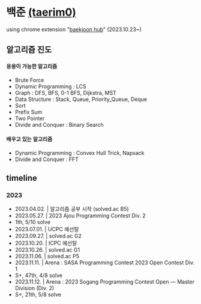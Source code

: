 # 백준 [(taerim0)](https://solved.ac/profile/taerim0)

using chrome extension "[baekjoon hub](https://github.com/BaekjoonHub/BaekjoonHub)" (2023.10.23~)

## 알고리즘 진도

#### 응용이 가능한 알고리즘

- Brute Force
- Dynamic Programming : LCS
- Graph : DFS, BFS, 0-1 BFS, Dijkstra, MST
- Data Structure : Stack, Queue, Priority_Queue, Deque
- Sort
- Prefix Sum
- Two Pointer
- Divide and Conquer : Binary Search

#### 배우고 있는 알고리즘

 - Dynamic Programming : Convex Hull Trick, Napsack
 - Divide and Conquer : FFT

## timeline
### 2023
- 2023.04.02. | 알고리즘 공부 시작 (solved.ac B5)
- 2023.05.27. | 2023 Ajou Programming Contest Div. 2
 - 1th, 5/10 solve
- 2023.07.01. | UCPC 예선탈
- 2023.09.27. | solved.ac G2
- 2023.10.20. | ICPC 예선탈
- 2023.10.26. | solved.ac G1
- 2023.11.06. | solved.ac P5
- 2023.11.11. | Arena : SASA Programming Contest 2023 Open Contest Div. 1
 - S+, 47th, 4/8 solve
- 2023.11.12. | Arena : 2023 Sogang Programming Contest Open — Master Division (Div. 2)
 - S+, 21th, 5/8 solve
